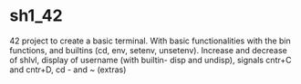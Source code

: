 # sh1_42
42 project to create a basic terminal. With basic functionalities with the bin functions, and builtins (cd, env, setenv, unsetenv). Increase and decrease of shlvl, display of username (with builtin- disp and undisp), signals cntr+C and cntr+D,  cd - and ~ (extras)
